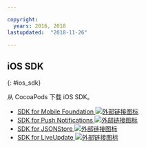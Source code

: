 ```yaml
---

copyright:
  years: 2016, 2018
lastupdated:  "2018-11-26"

---
```


##	iOS SDK
{: #ios_sdk}

从 CocoaPods 下载 iOS SDK。

* [SDK for Mobile Foundation ![外部链接图标](../../icons/launch-glyph.svg "外部链接图标")](https://cocoapods.org/pods/IBMMobileFirstPlatformFoundation)
* [SDK for Push Notifications ![外部链接图标](../../icons/launch-glyph.svg "外部链接图标")](https://cocoapods.org/pods/IBMMobileFirstPlatformFoundationPush)
* [SDK for JSONStore ![外部链接图标](../../icons/launch-glyph.svg "外部链接图标")](https://cocoapods.org/pods/IBMMobileFirstPlatformFoundationJSONStore)
* [SDK for LiveUpdate ![外部链接图标](../../icons/launch-glyph.svg "外部链接图标")](https://cocoapods.org/pods/IBMMobileFirstPlatformFoundationLiveUpdate)

